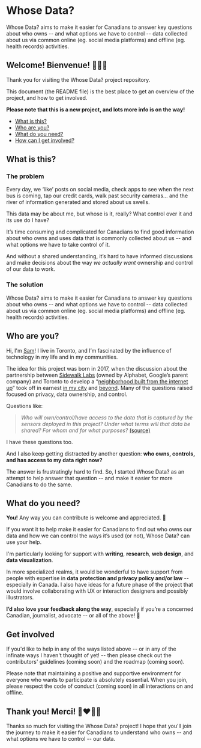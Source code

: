 # Whose Data?
Whose Data? aims to make it easier for Canadians to answer key questions about who owns -- and what options we have to control -- data collected about us via common online (eg. social media platforms) and offline (eg. health records) activities.

## Welcome! Bienvenue! :wave::tada::star2:

Thank you for visiting the Whose Data? project repository.

This document (the README file) is the best place to get an overview of the project, and how to get involved.

**Please note that this is a new project, and lots more info is on the way!**

* [What is this?](#what-is-this)
* [Who are you?](#who-are-you)
* [What do you need?](#what-do-you-need)
* [How can I get involved?](#get-involved)

## What is this?

### The problem
Every day, we ‘like’ posts on social media, check apps to see when the next bus is coming, tap our credit cards, walk past security cameras... and the river of information generated and stored about us swells.

This data may be about me, but whose is it, really? What control over it and its use do I have? 

It’s time consuming and complicated for Canadians to find good information about who owns and uses data that is commonly collected about us -- and what options we have to take control of it.

And without a shared understanding, it’s hard to have informed discussions and make decisions about the way *we actually want* ownership and control of our data to work.

### The solution
Whose Data? aims to make it easier for Canadians to answer key questions about who owns -- and what options we have to control -- data collected about us via common online (eg. social media platforms) and offline (eg. health records) activities.

## Who are you?
Hi, I'm [Sam](https://www.samanthaburton.com)! I live in Toronto, and I’m fascinated by the influence of technology in my life and in my communities.

The idea for this project was born in 2017, when the discussion about the partnership between [Sidewalk Labs](https://www.sidewalklabs.com/) (owned by Alphabet, Google’s parent company) and Toronto to develop a “[neighborhood built from the internet up](https://sidewalktoronto.ca/wp-content/uploads/2017/10/Sidewalk-Labs-Vision-Sections-of-RFP-Submission.pdf)” took off in earnest [in my city](https://torontoist.com/2017/10/civic-tech-list-questions-wed-like-sidewalk-labs-answer/) and [beyond](https://www.theatlantic.com/technology/archive/2018/02/googles-guinea-pig-city/552932/). Many of the questions raised focused on privacy, data ownership, and control. 

Questions like:
>*Who will own/control/have access to the data that is captured by the sensors deployed in this project? 
>Under what terms will that data be shared? For whom and for what purposes?* 
>[(source)](https://torontoist.com/2017/10/civic-tech-list-questions-wed-like-sidewalk-labs-answer/)

I have these questions too. 

And I also keep getting distracted by another question: **who owns, controls, and has access to my data right now?**

The answer is frustratingly hard to find. So, I started Whose Data? as an attempt to help answer that question -- and make it easier for more Canadians to do the same.

## What do you need?
**You!** Any way you can contribute is welcome and appreciated. :pray:

If you want it to help make it easier for Canadians to find out who owns our data and how we can control the ways it’s used (or not), Whose Data? can use your help.

I'm particularly looking for support with **writing**, **research**, **web design**, and **data visualization**.

In more specialized realms, it would be wonderful to have support from people with expertise in **data protection and privacy policy and/or law** -- especially in Canada. I also have ideas for a future phase of the project that would involve collaborating with UX or interaction designers and possibly illustrators.

**I’d also love your feedback along the way**, especially if you’re a concerned Canadian, journalist, advocate -- or all of the above! :maple_leaf:

## Get involved
If you'd like to help in any of the ways listed above -- or in any of the infinate ways I haven't thought of yet! -- then please check out the contributors' guidelines (coming soon) and the roadmap (coming soon).

Please note that maintaining a positive and supportive environment for everyone who wants to participate is absolutely essential. When you join, please respect the code of conduct (coming soon) in all interactions on and offline.

## Thank you! Merci! :purple_heart::heart::blue_heart::green_heart:
Thanks so much for visiting the Whose Data? project! I hope that you'll join the journey to make it easier for Canadians to understand who owns -- and what options we have to control -- our data. 

